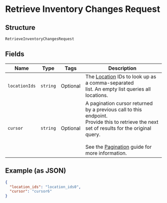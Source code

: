 
# Retrieve Inventory Changes Request

## Structure

`RetrieveInventoryChangesRequest`

## Fields

| Name | Type | Tags | Description |
|  --- | --- | --- | --- |
| `locationIds` | `string` | Optional | The [Location](/doc/models/location.md) IDs to look up as a comma-separated<br>list. An empty list queries all locations. |
| `cursor` | `string` | Optional | A pagination cursor returned by a previous call to this endpoint.<br>Provide this to retrieve the next set of results for the original query.<br><br>See the [Pagination](https://developer.squareup.com/docs/working-with-apis/pagination) guide for more information. |

## Example (as JSON)

```json
{
  "location_ids": "location_ids0",
  "cursor": "cursor6"
}
```

